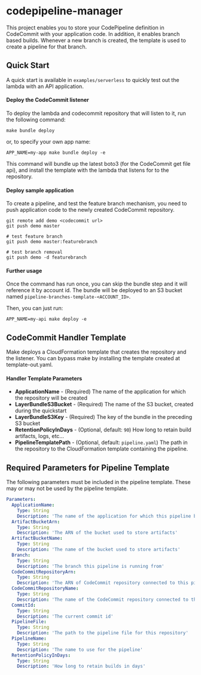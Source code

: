 # codepipeline-manager

This project enables you to store your CodePipeline definition in CodeCommit with your application
code. In addition, it enables branch based builds. Whenever a new branch is created, the template is used
to create a pipeline for that branch.

## Quick Start

A quick start is available in `examples/serverless` to quickly test out the lambda with
an API application. 

#### Deploy the CodeCommit listener

To deploy the lambda and codecommit repository that will listen to it, run the following command:

`make bundle deploy`

or, to specify your own app name:

`APP_NAME=my-app make bundle deploy -e`

This command will bundle up the latest boto3 (for the CodeCommit get file api), and
install the template with the lambda that listens for to the repository.

#### Deploy sample application

To create a pipeline, and test the feature branch mechanism, you need to push
application code to the newly created CodeCommit repository. 

```
git remote add demo <codecommit url>
git push demo master

# test feature branch
git push demo master:featurebranch

# test branch removal
git push demo -d featurebranch
```

#### Further usage

Once the command has run once, you can skip the bundle step and it will reference
it by account id. The bundle will be deployed to an S3 bucket named `pipeline-branches-template-<ACCOUNT_ID>`.

Then, you can just run:

`APP_NAME=my-api make deploy -e`

## CodeCommit Handler Template

Make deploys a CloudFormation template that creates the repository and the listener. You
can bypass make by installing the template created at template-out.yaml.

#### Handler Template Parameters

* **ApplicationName** - (Required) The name of the application for which the repository will be created
* **LayerBundleS3Bucket** - (Required) The name of the S3 bucket, created during the quickstart
* **LayerBundleS3Key** - (Required) The key of the bundle in the preceding S3 bucket
* **RetentionPolicyInDays** - (Optional, default: `90`) How long to retain build artifacts, logs, etc...
* **PipelineTemplatePath** - (Optional, default: `pipeline.yaml`) The path in the repository to the CloudFormation
template containing the pipeline.

## Required Parameters for Pipeline Template

The following parameters must be included in the pipeline template. These may
or may not be used by the pipeline template.

```yaml
Parameters:
  ApplicationName:
    Type: String
    Description: 'The name of the application for which this pipeline builds'
  ArtifactBucketArn:
    Type: String
    Description: 'The ARN of the bucket used to store artifacts'
  ArtifactBucketName:
    Type: String
    Description: 'The name of the bucket used to store artifacts'
  Branch:
    Type: String
    Description: 'The branch this pipeline is running from'
  CodeCommitRepositoryArn:
    Type: String
    Description: 'The ARN of CodeCommit repository connected to this pipeline'
  CodeCommitRepositoryName:
    Type: String
    Description: 'The name of the CodeCommit repository connected to this pipeline'
  CommitId:
    Type: String
    Description: 'The current commit id'
  PipelineFile:
    Type: String
    Description: 'The path to the pipeline file for this repository'
  PipelineName:
    Type: String
    Description: 'The name to use for the pipeline'
  RetentionPolicyInDays:
    Type: String
    Description: 'How long to retain builds in days'
```